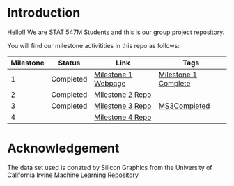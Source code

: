 # Introduction


Hello!! We are STAT 547M Students and this is our group project repository.

You will find our milestone activitities in this repo as follows:

|Milestone|Status|Link|Tags
| ----------- | ----------- | ----------- |----------- |
|1|Completed|[Milestone 1 Webpage](https://stat547-ubc-2019-20.github.io/group_06/Milestone_1/Milestone-1.html)|[Milestone 1 Complete](https://github.com/STAT547-UBC-2019-20/group_06/releases/tag/Milestone_1)|[Milestone 2 completed](https://github.com/STAT547-UBC-2019-20/group_06/releases/tag/MS2Complete)|
|2|Completed|[Milestone 2 Repo](https://github.com/STAT547-UBC-2019-20/group_06/tree/master/Milestone_2) | 
|3|Completed|[Milestone 3 Repo](https://github.com/STAT547-UBC-2019-20/group_06/tree/master/Milestone_3) |[MS3Completed](https://github.com/STAT547-UBC-2019-20/group_06/releases/tag/MS3v1.0)|
|4||[Milestone 4 Repo](https://github.com/STAT547-UBC-2019-20/group_06/tree/master/Milestone_4) || 

# Acknowledgement

The data set used is donated by Silicon Graphics from the University of California Irvine Machine Learning Repository
 
